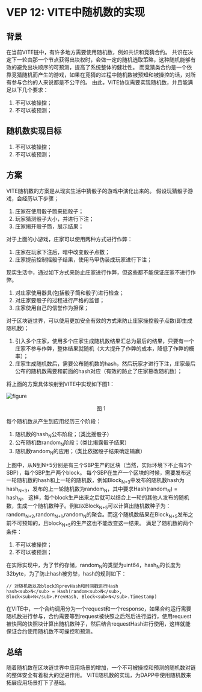 # VEP 12: VITE中随机数的实现

## 背景
在当前VITE链中，有许多地方需要使用随机数，例如共识和竞猜合约。
共识在决定下一轮由那一个节点获得出块权时，会做一定的随机选取策略，这种随机能够有效的避免出块顺序的可预测，提高了系统整体的健壮性。
而竞猜类合约是一个依靠竞猜随机而产生的游戏，如果在竞猜的过程中随机数被预知和被操控的话，对所有参与合约的人来说都是不公平的。
由此，VITE协议需要实现随机数，并且能满足以下几个要求：
1. 不可以被操控；
2. 不可以被预测；


## 随机数实现目标

1. 不可以被操控；
2. 不可以被预测；

## 方案

VITE随机数的方案是从现实生活中猜骰子的游戏中演化出来的。
假设玩猜骰子游戏，会经历以下步骤；
1. 庄家在使用骰子筒来摇骰子；
2. 玩家猜测骰子大小，并进行下注；
3. 庄家揭开骰子筒，展示结果；

对于上面的小游戏，庄家可以使用两种方式进行作弊：
1. 庄家在玩家下注后，暗中改变骰子点数；
2. 庄家提前控制摇骰子结果，使用马甲伪装成玩家进行下注；

现实生活中，通过如下方式来防止庄家进行作弊，但这些都不能保证庄家不进行作弊。
1. 对庄家使用器具(包括骰子筒和骰子)进行检查；
2. 对庄家要骰子的过程进行严格的监督；
3. 庄家使用自己的信誉作为担保；

对于区块链世界，可以使用更加安全有效的方式来防止庄家操控骰子点数(即生成随机数)；
1. 引入多个庄家，使用多个庄家生成随机数结果汇总为最后的结果，只要有一个庄家不参与作弊，整体结果就随机（大大提升了作弊的成本，降低了作弊的概率）；
2. 庄家生成随机数后，需要公布随机数的hash，然后玩家才进行下注，庄家最后公布的随机数需要和前面的hash对应（有效的防止了庄家篡改随机数）；

将上面的方案具体映射到VITE中实现如下图1：

![figure](~/images/vep12-random.png)<div align="center">图 1</div>

每个随机数从产生到应用经历三个阶段：
1. 随机数的hash<sub>N</sub>公布阶段；（类比摇骰子）
2. 公布随机数random<sub>N</sub>阶段；（类比揭露骰子结果）
3. 随机数random<sub>N</sub>的应用；（类比依据骰子结果确定输赢）

上图中，从N到N+5分别是有三个SBP生产的区块（当然，实际环境下不止有3个SBP），每个SBP生产两个block。
每个SBP在生产一个区块的时候，需要发布这一轮随机数的hash和上一轮的随机数，例如Block<sub>N+3</sub>中发布的随机数hash为hash<sub>N+3</sub>，发布的上一轮随机数为random<sub>N</sub>，其中要求Hash(random<sub>N</sub>) = hash<sub>N</sub>。
这样，每个block生产出来之后就可以结合上一轮的其他人发布的随机数，生成一个随机数种子。例如以Block<sub>N+5</sub>可以计算出随机数种子为：random<sub>N+2</sub>,random<sub>N+1</sub>,random<sub>N</sub>的聚合。而这个随机数结果在Block<sub>N+5</sub>发布之前不可预知的，且block<sub>N+5</sub>的生产这也不能改变这一结果。
满足了随机数的两个条件：
1. 不可以被操控；
2. 不可以被预测；

在实际实现中，为了节约存储，random<sub>N</sub>的类型为uint64，hash<sub>N</sub>的长度为32byte，为了防止hash被穷举，hash的规则如下：


```
// 对随机数以及block的prevHash和时间戳进行Hash
hash<sub>N</sub> = Hash(random<sub>N</sub>, Block<sub>N</sub>.PrevHash, Block<sub>N</sub>.Timestamp)
```

在VITE中，一个合约调用分为一个request和一个response，如果合约运行需要随机数进行参与，合约需要等到request被快照之后然后进行运行，使用request被快照的快照块计算出随机数种子，然后结合requestHash进行使用，这样就能保证合约使用随机数不可操控和预测。



## 总结

随着随机数在区块链世界中应用场景的增加，一个不可被操控和预测的随机数对链的整体安全有着极大的促进作用。
VITE随机数的实现，为DAPP中使用随机数来拓展应用场景打下了基础。

